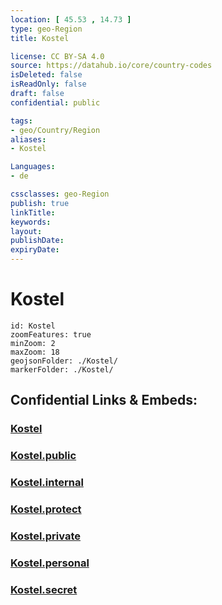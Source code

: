 ```yaml
---
location: [ 45.53 , 14.73 ] 
type: geo-Region
title: Kostel

license: CC BY-SA 4.0
source: https://datahub.io/core/country-codes
isDeleted: false
isReadOnly: false
draft: false
confidential: public

tags:
- geo/Country/Region
aliases:
- Kostel

Languages:
- de

cssclasses: geo-Region
publish: true
linkTitle: 
keywords: 
layout: 
publishDate: 
expiryDate: 
---
```


# Kostel

```leaflet
id: Kostel
zoomFeatures: true 
minZoom: 2 
maxZoom: 18
geojsonFolder: ./Kostel/
markerFolder: ./Kostel/
```


## Confidential Links & Embeds: 

### [Kostel](/_Standards/Earth/Continent/Europe/Europe~Central/Slovenia/Regions~Slovenia/Jugovzhodna_Slovenija/counties~Jugovzhodna_Slovenija/Kostel.md) 

### [Kostel.public](/_public/Earth/Continent/Europe/Europe~Central/Slovenia/Regions~Slovenia/Jugovzhodna_Slovenija/counties~Jugovzhodna_Slovenija/Kostel.public.md) 

### [Kostel.internal](/_internal/Earth/Continent/Europe/Europe~Central/Slovenia/Regions~Slovenia/Jugovzhodna_Slovenija/counties~Jugovzhodna_Slovenija/Kostel.internal.md) 

### [Kostel.protect](/_protect/Earth/Continent/Europe/Europe~Central/Slovenia/Regions~Slovenia/Jugovzhodna_Slovenija/counties~Jugovzhodna_Slovenija/Kostel.protect.md) 

### [Kostel.private](/_private/Earth/Continent/Europe/Europe~Central/Slovenia/Regions~Slovenia/Jugovzhodna_Slovenija/counties~Jugovzhodna_Slovenija/Kostel.private.md) 

### [Kostel.personal](/_personal/Earth/Continent/Europe/Europe~Central/Slovenia/Regions~Slovenia/Jugovzhodna_Slovenija/counties~Jugovzhodna_Slovenija/Kostel.personal.md) 

### [Kostel.secret](/_secret/Earth/Continent/Europe/Europe~Central/Slovenia/Regions~Slovenia/Jugovzhodna_Slovenija/counties~Jugovzhodna_Slovenija/Kostel.secret.md)

